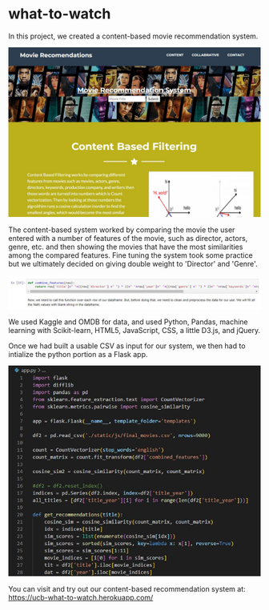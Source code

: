 # what-to-watch

In this project, we created a content-based movie recommendation system.

![Test Image 1](https://github.com/tmkezer/what-to-watch/blob/master/readme_images/movie-website-header.JPG)

The content-based system worked by comparing the movie the user entered with a number of features of the movie, such as director, actors, genre, etc. and then showing the movies that have the most similarities among the compared features. Fine tuning the system took some practice but we ultimately decided on giving double weight to 'Director' and 'Genre'.

![Test Image 2](https://github.com/tmkezer/what-to-watch/blob/master/readme_images/Movie-weights.JPG)

We used Kaggle and OMDB for data, and used Python, Pandas, machine learning with Scikit-learn, HTML5, JavaScript, CSS, a little D3.js, and jQuery.

Once we had built a usable CSV as input for our system, we then had to intialize the python portion as a Flask app.

![Test Image 3](https://github.com/tmkezer/what-to-watch/blob/master/readme_images/flask-app.JPG)

You can visit and try out our content-based recommendation system at: https://ucb-what-to-watch.herokuapp.com/
